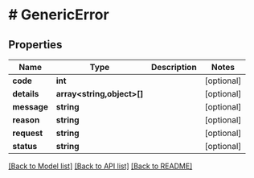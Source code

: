 # # GenericError

## Properties

Name | Type | Description | Notes
------------ | ------------- | ------------- | -------------
**code** | **int** |  | [optional]
**details** | **array<string,object>[]** |  | [optional]
**message** | **string** |  | [optional]
**reason** | **string** |  | [optional]
**request** | **string** |  | [optional]
**status** | **string** |  | [optional]

[[Back to Model list]](../../README.md#models) [[Back to API list]](../../README.md#endpoints) [[Back to README]](../../README.md)
